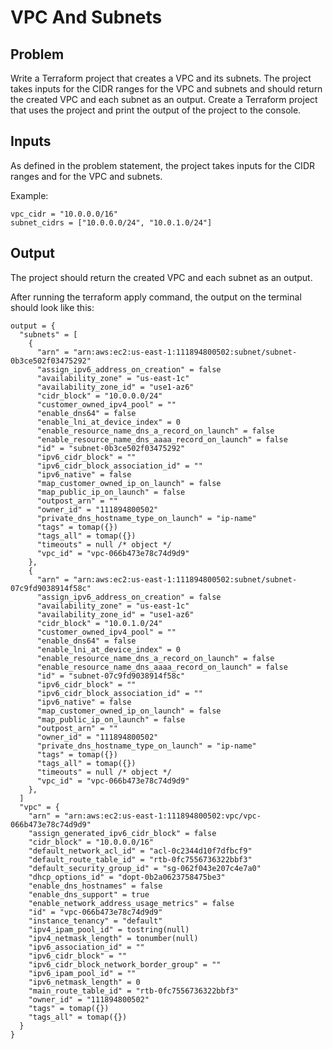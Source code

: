 # VPC And Subnets

## Problem
Write a Terraform project that creates a VPC and its subnets. The project takes inputs for the CIDR ranges for the VPC and subnets and should return the created VPC and each subnet as an output. Create a Terraform project that uses the project and print the output of the project to the console.

## Inputs
As defined in the problem statement, the project takes inputs for the CIDR ranges and for the VPC and subnets.

Example:
```
vpc_cidr = "10.0.0.0/16"
subnet_cidrs = ["10.0.0.0/24", "10.0.1.0/24"]
```

## Output
The project should return the created VPC and each subnet as an output.

After running the terraform apply command, the output on the terminal should look like this:
```
output = {
  "subnets" = [
    {
      "arn" = "arn:aws:ec2:us-east-1:111894800502:subnet/subnet-0b3ce502f03475292"
      "assign_ipv6_address_on_creation" = false
      "availability_zone" = "us-east-1c"
      "availability_zone_id" = "use1-az6"
      "cidr_block" = "10.0.0.0/24"
      "customer_owned_ipv4_pool" = ""
      "enable_dns64" = false
      "enable_lni_at_device_index" = 0
      "enable_resource_name_dns_a_record_on_launch" = false
      "enable_resource_name_dns_aaaa_record_on_launch" = false
      "id" = "subnet-0b3ce502f03475292"
      "ipv6_cidr_block" = ""
      "ipv6_cidr_block_association_id" = ""
      "ipv6_native" = false
      "map_customer_owned_ip_on_launch" = false
      "map_public_ip_on_launch" = false
      "outpost_arn" = ""
      "owner_id" = "111894800502"
      "private_dns_hostname_type_on_launch" = "ip-name"
      "tags" = tomap({})
      "tags_all" = tomap({})
      "timeouts" = null /* object */
      "vpc_id" = "vpc-066b473e78c74d9d9"
    },
    {
      "arn" = "arn:aws:ec2:us-east-1:111894800502:subnet/subnet-07c9fd9038914f58c"
      "assign_ipv6_address_on_creation" = false
      "availability_zone" = "us-east-1c"
      "availability_zone_id" = "use1-az6"
      "cidr_block" = "10.0.1.0/24"
      "customer_owned_ipv4_pool" = ""
      "enable_dns64" = false
      "enable_lni_at_device_index" = 0
      "enable_resource_name_dns_a_record_on_launch" = false
      "enable_resource_name_dns_aaaa_record_on_launch" = false
      "id" = "subnet-07c9fd9038914f58c"
      "ipv6_cidr_block" = ""
      "ipv6_cidr_block_association_id" = ""
      "ipv6_native" = false
      "map_customer_owned_ip_on_launch" = false
      "map_public_ip_on_launch" = false
      "outpost_arn" = ""
      "owner_id" = "111894800502"
      "private_dns_hostname_type_on_launch" = "ip-name"
      "tags" = tomap({})
      "tags_all" = tomap({})
      "timeouts" = null /* object */
      "vpc_id" = "vpc-066b473e78c74d9d9"
    },
  ]
  "vpc" = {
    "arn" = "arn:aws:ec2:us-east-1:111894800502:vpc/vpc-066b473e78c74d9d9"
    "assign_generated_ipv6_cidr_block" = false
    "cidr_block" = "10.0.0.0/16"
    "default_network_acl_id" = "acl-0c2344d10f7dfbcf9"
    "default_route_table_id" = "rtb-0fc7556736322bbf3"
    "default_security_group_id" = "sg-062f043e207c4e7a0"
    "dhcp_options_id" = "dopt-0b2a0623758475be3"
    "enable_dns_hostnames" = false
    "enable_dns_support" = true
    "enable_network_address_usage_metrics" = false
    "id" = "vpc-066b473e78c74d9d9"
    "instance_tenancy" = "default"
    "ipv4_ipam_pool_id" = tostring(null)
    "ipv4_netmask_length" = tonumber(null)
    "ipv6_association_id" = ""
    "ipv6_cidr_block" = ""
    "ipv6_cidr_block_network_border_group" = ""
    "ipv6_ipam_pool_id" = ""
    "ipv6_netmask_length" = 0
    "main_route_table_id" = "rtb-0fc7556736322bbf3"
    "owner_id" = "111894800502"
    "tags" = tomap({})
    "tags_all" = tomap({})
  }
}
```